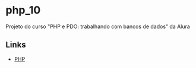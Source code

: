 # php_10

Projeto do curso "PHP e PDO: trabalhando com bancos de dados" da Alura

## Links

- [PHP](https://www.php.net/)

